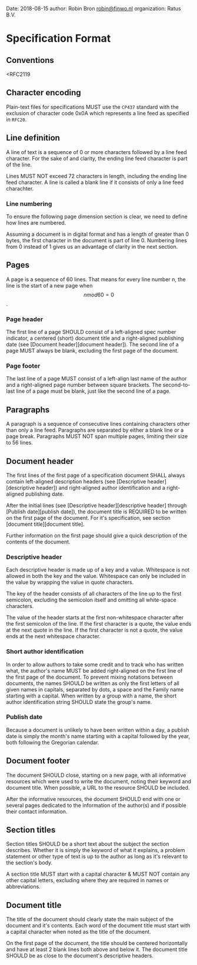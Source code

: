 Date: 2018-08-15
author: Robin Bron <robin@finwo.nl>
organization: Ratus B.V.

# Specification Format

## Conventions

<RFC2119

## Character encoding

Plain-text files for specifications MUST use the `CP437` standard with the
exclusion of character code 0x0A which represents a line feed as specified in
`RFC20`.

## Line definition

A line of text is a sequence of 0 or more characters followed by a line feed
character. For the sake of and clarity, the ending line feed character is part
of the line.

Lines MUST NOT exceed 72 characters in length, including the ending line feed
character. A line is called a blank line if it consists of only a line feed
charachter.

### Line numbering

To ensure the following page dimension section is clear, we need to define how
lines are numbered.

Assuming a document is in digital format and has a length of greater than
0 bytes, the first character in the document is part of line 0. Numbering lines
from 0 instead of 1 gives us an advantage of clarity in the next section.

## Pages

A page is a sequence of 60 lines. That means for every line number n, the line
is the start of a new page when $$ n mod 60 = 0 $$.

### Page header

The first line of a page SHOULD consist of a left-aligned spec number
indicator, a centered (short) document title and a right-aligned publishing
date (see [Document header][document header]). The second line of a page MUST
always be blank, excluding the first page of the document.

### Page footer

The last line of a page MUST consist of a left-align last name of the author
and a right-aligned page number between square brackets. The second-to-last
line of a page must be blank, just like the second line of a page.

## Paragraphs

A paragraph is a sequence of consecutive lines containing characters other than
only a line feed. Paragraphs are separated by either a blank line or a page
break. Paragraphs MUST NOT span multiple pages, limiting their size to 56
lines.

## Document header

The first lines of the first page of a specification document SHALL always
contain left-aligned description headers (see
[Descriptive header][descriptive header]) and right-aligned author
identification and a right-aligned publishing date.

After the initial lines (see [Descriptive header][descriptive header] through
[Publish date][publish date]), the document title is REQUIRED to be written on
the first page of the document. For it's specification, see section
[document title][document title].

Further information on the first page should give a quick description of the
contents of the document.

### Descriptive header
    
Each descriptive header is made up of a key and a value. Whitespace is not
allowed in both the key and the value. Whitespace can only be included in the
value by wrapping the value in quote characters.

The key of the header consists of all characters of the line up to the first
semicolon, excluding the semicolon itself and omitting all white-space
characters.

The value of the header starts at the first non-whitespace character after the
first semicolon of the line. If the first character is a quote, the value ends
at the next quote in the line. If the first character is not a quote, the value
ends at the next whitespace character.

### Short author identification
    
In order to allow authors to take some credit and to track who has written
what, the author's name MUST be added right-aligned on the first line of the
first page of the document. To prevent mixing notations between documents, the
names SHOULD be written as only the first letters of all given names in
capitals, separated by dots, a space and the Family name starting with a
capital. When written by a group with a name, the short author identification
string SHOULD state the group's name.

### Publish date

Because a document is unlikely to have been written within a day, a publish
date is simply the month's name starting with a capital followed by the year,
both following the Gregorian calendar.

## Document footer
   
The document SHOULD close, starting on a new page, with all informative
resources which were used to write the document, noting their keyword and
document title. When possible, a URL to the resource SHOULD be included.

After the informative resources, the document SHOULD end with one or several
pages dedicated to the information of the author(s) and if possible their
contact information.

## Section titles
   
Section titles SHOULD be a short text about the subject the section describes.
Whether it is simply the keyword of what it explains, a problem statement or
other type of text is up to the author as long as it's relevant to the
section's body.

A section title MUST start with a capital character & MUST NOT contain any
other capital letters, excluding where they are required in names or
abbreviations.

## Document title
   
The title of the document should clearly state the main subject of the document
and it's contents. Each word of the document title must start with a capital
character when noted as the title of the document.

On the first page of the document, the title should be centered horizontally
and have at least 2 blank lines both above and below it. The document title
SHOULD be as close to the document's descriptive headers.
